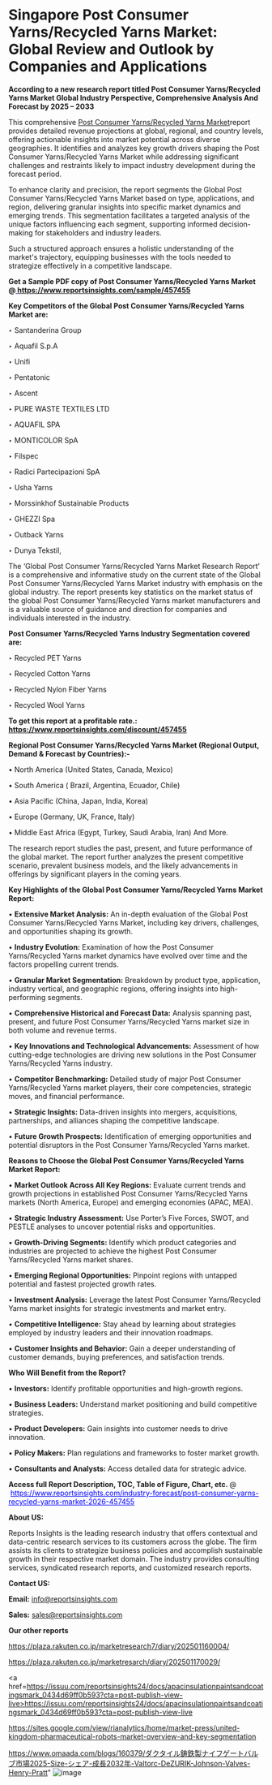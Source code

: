 # Singapore Post Consumer Yarns/Recycled Yarns Market: Global Review and Outlook by Companies and Applications

<strong>According to a new research report titled Post Consumer Yarns/Recycled Yarns Market Global Industry Perspective, Comprehensive Analysis And Forecast by 2025 – 2033</strong>

This comprehensive <a href=https://www.reportsinsights.com/sample/457455>Post Consumer Yarns/Recycled Yarns Market</a>report provides detailed revenue projections at global, regional, and country levels, offering actionable insights into market potential across diverse geographies. It identifies and analyzes key growth drivers shaping the Post Consumer Yarns/Recycled Yarns Market while addressing significant challenges and restraints likely to impact industry development during the forecast period.

To enhance clarity and precision, the report segments the Global Post Consumer Yarns/Recycled Yarns Market based on type, applications, and region, delivering granular insights into specific market dynamics and emerging trends. This segmentation facilitates a targeted analysis of the unique factors influencing each segment, supporting informed decision-making for stakeholders and industry leaders.

Such a structured approach ensures a holistic understanding of the market's trajectory, equipping businesses with the tools needed to strategize effectively in a competitive landscape.

<strong>Get a Sample PDF copy of Post Consumer Yarns/Recycled Yarns Market </strong><strong>@<a href=https://www.reportsinsights.com/sample/457455 style=color:#0000ff;> https://www.reportsinsights.com/sample/457455</a></strong></font>

<strong>Key Competitors of the Global Post Consumer Yarns/Recycled Yarns Market are:</strong>

‣ Santanderina Group

‣ Aquafil S.p.A

‣ Unifi

‣ Pentatonic

‣ Ascent

‣ PURE WASTE TEXTILES LTD

‣ AQUAFIL SPA 

‣ MONTICOLOR SpA

‣ Filspec

‣ Radici Partecipazioni SpA

‣ Usha Yarns 

‣ Morssinkhof Sustainable Products

‣ GHEZZI Spa

‣ Outback Yarns

‣ Dunya Tekstil,

The ‘Global Post Consumer Yarns/Recycled Yarns Market Research Report’ is a comprehensive and informative study on the current state of the Global Post Consumer Yarns/Recycled Yarns Market industry with emphasis on the global industry. The report presents key statistics on the market status of the global Post Consumer Yarns/Recycled Yarns market manufacturers and is a valuable source of guidance and direction for companies and individuals interested in the industry.

<strong>Post Consumer Yarns/Recycled Yarns Industry Segmentation covered are:</strong>

‣ Recycled PET Yarns

‣ Recycled Cotton Yarns

‣ Recycled Nylon Fiber Yarns

‣ Recycled Wool Yarns

<strong>To get this report at a profitable rate.: <a href=https://www.reportsinsights.com/discount/457455 style=color:#0000ff;>https://www.reportsinsights.com/discount/457455</a></strong></font>

<strong>Regional Post Consumer Yarns/Recycled Yarns Market (Regional Output, Demand &amp; Forecast by Countries):-</strong>

• North America (United States, Canada, Mexico)

• South America ( Brazil, Argentina, Ecuador, Chile)

• Asia Pacific (China, Japan, India, Korea)

• Europe (Germany, UK, France, Italy)

• Middle East Africa (Egypt, Turkey, Saudi Arabia, Iran) And More.

The research report studies the past, present, and future performance of the global market. The report further analyzes the present competitive scenario, prevalent business models, and the likely advancements in offerings by significant players in the coming years.

<strong>Key Highlights of the Global Post Consumer Yarns/Recycled Yarns Market Report:</strong>

• <strong>Extensive Market Analysis:</strong> An in-depth evaluation of the Global Post Consumer Yarns/Recycled Yarns Market, including key drivers, challenges, and opportunities shaping its growth.

• <strong>Industry Evolution:</strong> Examination of how the Post Consumer Yarns/Recycled Yarns market dynamics have evolved over time and the factors propelling current trends.

• <strong>Granular Market Segmentation:</strong> Breakdown by product type, application, industry vertical, and geographic regions, offering insights into high-performing segments.

• <strong>Comprehensive Historical and Forecast Data:</strong> Analysis spanning past, present, and future Post Consumer Yarns/Recycled Yarns market size in both volume and revenue terms.

• <strong>Key Innovations and Technological Advancements:</strong> Assessment of how cutting-edge technologies are driving new solutions in the Post Consumer Yarns/Recycled Yarns industry.

• <strong>Competitor Benchmarking:</strong> Detailed study of major Post Consumer Yarns/Recycled Yarns market players, their core competencies, strategic moves, and financial performance.

• <strong>Strategic Insights:</strong> Data-driven insights into mergers, acquisitions, partnerships, and alliances shaping the competitive landscape.

• <strong>Future Growth Prospects:</strong> Identification of emerging opportunities and potential disruptors in the Post Consumer Yarns/Recycled Yarns market.

<strong>Reasons to Choose the Global Post Consumer Yarns/Recycled Yarns Market Report:</strong>

• <strong>Market Outlook Across All Key Regions:</strong> Evaluate current trends and growth projections in established Post Consumer Yarns/Recycled Yarns markets (North America, Europe) and emerging economies (APAC, MEA).

• <strong>Strategic Industry Assessment:</strong> Use Porter’s Five Forces, SWOT, and PESTLE analyses to uncover potential risks and opportunities.

• <strong>Growth-Driving Segments:</strong> Identify which product categories and industries are projected to achieve the highest Post Consumer Yarns/Recycled Yarns market shares.

• <strong>Emerging Regional Opportunities:</strong> Pinpoint regions with untapped potential and fastest projected growth rates.

• <strong>Investment Analysis:</strong> Leverage the latest Post Consumer Yarns/Recycled Yarns market insights for strategic investments and market entry.

• <strong>Competitive Intelligence:</strong> Stay ahead by learning about strategies employed by industry leaders and their innovation roadmaps.

• <strong>Customer Insights and Behavior:</strong> Gain a deeper understanding of customer demands, buying preferences, and satisfaction trends.

<strong>Who Will Benefit from the Report?</strong>

• <strong>Investors:</strong> Identify profitable opportunities and high-growth regions.

• <strong>Business Leaders:</strong> Understand market positioning and build competitive strategies.

• <strong>Product Developers:</strong> Gain insights into customer needs to drive innovation.

• <strong>Policy Makers:</strong> Plan regulations and frameworks to foster market growth.

• <strong>Consultants and Analysts:</strong> Access detailed data for strategic advice.
</ul>
<strong>Access full Report Description, TOC, Table of Figure, Chart, etc. </strong>@  <a href=https://www.reportsinsights.com/industry-forecast/post-consumer-yarns-recycled-yarns-market-2026-457455 style=color:#0000ff;>https://www.reportsinsights.com/industry-forecast/post-consumer-yarns-recycled-yarns-market-2026-457455</a></font>

<strong><strong>About US</strong>:</strong>

Reports Insights is the leading research industry that offers contextual and data-centric research services to its customers across the globe. The firm assists its clients to strategize business policies and accomplish sustainable growth in their respective market domain. The industry provides consulting services, syndicated research reports, and customized research reports.

<strong>Contact US:</strong>

<p class=""""><b>Email:</b> <a href=mailto:info@reportsinsights.com>info@reportsinsights.com</a></p>
<p class=""""><b>Sales:</b> <a href=mailto:sales@reportsinsights.com>sales@reportsinsights.com</a></p>

<strong>Our other reports</strong>

<a href=https://plaza.rakuten.co.jp/marketresearch7/diary/202501160004/>https://plaza.rakuten.co.jp/marketresearch7/diary/202501160004/</a>

<a href=https://plaza.rakuten.co.jp/marketresarch/diary/202501170029/>https://plaza.rakuten.co.jp/marketresarch/diary/202501170029/</a>

<a href=https://issuu.com/reportsinsights24/docs/apacinsulationpaintsandcoatingsmark_0434d69ff0b593?cta=post-publish-view-live>https://issuu.com/reportsinsights24/docs/apacinsulationpaintsandcoatingsmark_0434d69ff0b593?cta=post-publish-view-live</a>

<a href=https://sites.google.com/view/rianalytics/home/market-press/united-kingdom-pharmaceutical-robots-market-overview-and-key-segmentation>https://sites.google.com/view/rianalytics/home/market-press/united-kingdom-pharmaceutical-robots-market-overview-and-key-segmentation</a>

<a href=https://www.omaada.com/blogs/160379/ダクタイル鋳鉄製ナイフゲートバルブ市場2025-Size-シェア-成長2032年-Valtorc-DeZURIK-Johnson-Valves-Henry-Pratt>https://www.omaada.com/blogs/160379/ダクタイル鋳鉄製ナイフゲートバルブ市場2025-Size-シェア-成長2032年-Valtorc-DeZURIK-Johnson-Valves-Henry-Pratt</a>"
![image](https://github.com/user-attachments/assets/b2c9897f-ff24-40e7-811f-bed9deb95127)
